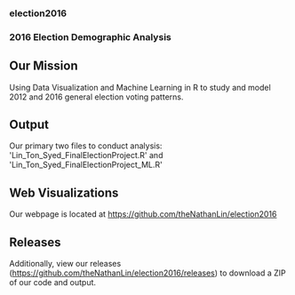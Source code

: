 ### election2016
### 2016 Election Demographic Analysis
## Our Mission
Using Data Visualization and Machine Learning in R to study and model 2012 and 2016 general election voting patterns.

## Output
Our primary two files to conduct analysis: 'Lin_Ton_Syed_FinalElectionProject.R' and 'Lin_Ton_Syed_FinalElectionProject_ML.R'

## Web Visualizations
Our webpage is located at https://github.com/theNathanLin/election2016

## Releases
Additionally, view our releases (https://github.com/theNathanLin/election2016/releases) to download a ZIP of our code and output.
